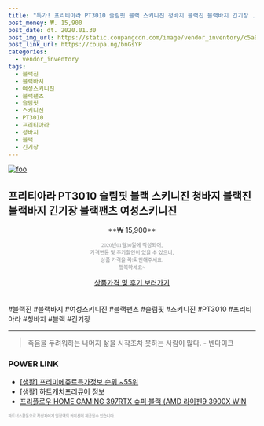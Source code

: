 ```yaml
--- 
title: "특가! 프리티아라 PT3010 슬림핏 블랙 스키니진 청바지 블랙진 블랙바지 긴기장 ..." 
post_money: ₩. 15,900 
post_date: dt. 2020.01.30 
post_img_url: https://static.coupangcdn.com/image/vendor_inventory/c5a9/80ad7901095115852edcdaee0eb17f86044db2b3fc3b7661c3e78843c6c2.jpg 
post_link_url: https://coupa.ng/bnGsYP 
categories: 
  - vendor_inventory 
tags: 
  - 블랙진 
  - 블랙바지 
  - 여성스키니진 
  - 블랙팬츠 
  - 슬림핏 
  - 스키니진 
  - PT3010 
  - 프리티아라 
  - 청바지 
  - 블랙 
  - 긴기장 
--- 
```

[![foo](https://static.coupangcdn.com/image/vendor_inventory/c5a9/80ad7901095115852edcdaee0eb17f86044db2b3fc3b7661c3e78843c6c2.jpg)](https://coupa.ng/bnGsYP) 

## 프리티아라 PT3010 슬림핏 블랙 스키니진 청바지 블랙진 블랙바지 긴기장 블랙팬츠 여성스키니진 
<p style="text-align: center;">**₩ 15,900**</p> 
<p style="text-align: center;"><span style="color: #898c8f; font-family: Georgia,Times,serif; font-size: 0.75em;">2020년01월30일에 작성되어, <br>가격변동 및 추가할인이 있을 수 있으니,<br> 상품 가격을 꼭!확인해주세요.<br>행복하세요~</span> 
</p>	 
<div markdown="0" style="text-align: center;"><a href="https://coupa.ng/bnGsYP" class="btn btn--success">상품가격 및 후기 보러가기</a></div> 
<br><br> 
  #블랙진 #블랙바지 #여성스키니진 #블랙팬츠 #슬림핏 #스키니진 #PT3010 #프리티아라 #청바지 #블랙 #긴기장 
<hr> 

> 죽음을 두려워하는 나머지 삶을 시작조차 못하는 사람이 많다. - 벤다이크 


### POWER LINK

* <a href="https://blog.naver.com/sakai111/221771859637" target="_blank"> [생활] 프리미에쥬르특가정보 순위 ~55위</a>
* <a href="https://blog.naver.com/fasyy4321/221765882692" target="_blank"> [생활] 하트캐치프리큐어 정보 </a>
* <a href="https://blog.naver.com/santokki14/221781277239" target="_blank">프리플로우 HOME GAMING 397RTX 슈퍼 블랙 (AMD 라이젠9 3900X WIN</a>

<span style="color: #898c8f; font-family: Georgia,Times,serif; font-size: 0.55em;">파트너스활동으로 작성자에게 일정액의 커미션이 제공될수 있습니다.</span> 
